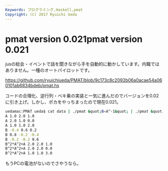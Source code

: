 ```yaml
---
Keywords: プログラミング,Haskell,pmat
Copyright: (C) 2017 Ryuichi Ueda
---
```


# <!--:ja-->pmat version 0.021<!--:--><!--:en-->pmat version 0.021<!--:-->
<!--:ja-->jusの総会・イベントで話を聞きながら手を自動的に動かしています。内職ではありません。一種のオートパイロットです。

<a href="https://github.com/ryuichiueda/PMAT/blob/9c173c8c2092b06a0acae54a060101ab6834bdeb/pmat.hs">https://github.com/ryuichiueda/PMAT/blob/9c173c8c2092b06a0acae54a060101ab6834bdeb/pmat.hs</a>

コードの合理化、逆行列・ベキ乗の実装と一気に進んだのでバージョンを0.02に引き上げ。しかし、ポカをやっちまったので現在0.021。

```bash
uedamac:PMAT ueda$ cat data | ./pmat &quot;B=A^-1&quot; | ./pmat &quot;B^2*A^2+A&quot; | marume 2.1 3.1 4.1
A 1.0 2.0 1.0
A 2.0 1.0 0.0
A 1.0 1.0 2.0
B -0.4 0.6 0.2
B 0.8 -0.2 -0.4
B -0.2 -0.2 0.6
B^2*A^2+A 2.0 2.0 1.0
B^2*A^2+A 2.0 2.0 0.0
B^2*A^2+A 1.0 1.0 3.0
```

もうPCの電池がないのでさやうなら。<!--:-->
